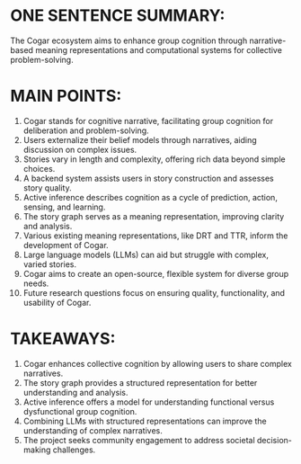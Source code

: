 # ONE SENTENCE SUMMARY:
The Cogar ecosystem aims to enhance group cognition through narrative-based meaning representations and computational systems for collective problem-solving.

# MAIN POINTS:
1. Cogar stands for cognitive narrative, facilitating group cognition for deliberation and problem-solving.
2. Users externalize their belief models through narratives, aiding discussion on complex issues.
3. Stories vary in length and complexity, offering rich data beyond simple choices.
4. A backend system assists users in story construction and assesses story quality.
5. Active inference describes cognition as a cycle of prediction, action, sensing, and learning.
6. The story graph serves as a meaning representation, improving clarity and analysis.
7. Various existing meaning representations, like DRT and TTR, inform the development of Cogar.
8. Large language models (LLMs) can aid but struggle with complex, varied stories.
9. Cogar aims to create an open-source, flexible system for diverse group needs.
10. Future research questions focus on ensuring quality, functionality, and usability of Cogar.

# TAKEAWAYS:
1. Cogar enhances collective cognition by allowing users to share complex narratives.
2. The story graph provides a structured representation for better understanding and analysis.
3. Active inference offers a model for understanding functional versus dysfunctional group cognition.
4. Combining LLMs with structured representations can improve the understanding of complex narratives.
5. The project seeks community engagement to address societal decision-making challenges.

